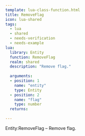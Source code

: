 ```yaml
---
template: lua-class-function.html
title: RemoveFlag
icon: lua-shared
tags:
  - lua
  - shared
  - needs-verification
  - needs-example
lua:
  library: Entity
  function: RemoveFlag
  realm: shared
  description: "Remove flag."
  
  arguments:
  - position: 1
    name: "entity"
    type: Entity
  - position: 2
    name: "flag"
    type: number
  returns:
    
---
```


<div class="lua__search__keywords">
Entity:RemoveFlag &#x2013; Remove flag.
</div>
